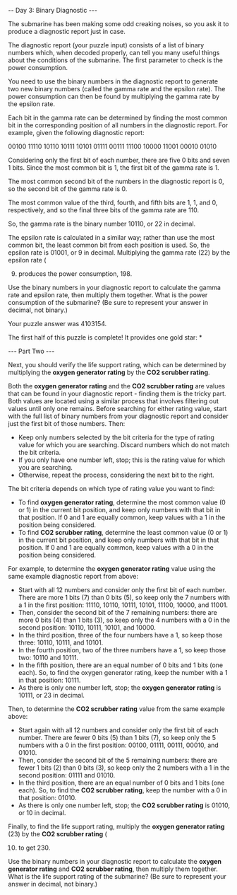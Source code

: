 -- Day 3: Binary Diagnostic ---

The submarine has been making some odd creaking noises, so you ask it to produce a diagnostic report just in case.

The diagnostic report (your puzzle input) consists of a list of binary numbers which, when decoded properly, can tell
you many useful things about the conditions of the submarine. The first parameter to check is the power consumption.

You need to use the binary numbers in the diagnostic report to generate two new binary numbers (called the gamma rate
and the epsilon rate). The power consumption can then be found by multiplying the gamma rate by the epsilon rate.

Each bit in the gamma rate can be determined by finding the most common bit in the corresponding position of all numbers
in the diagnostic report. For example, given the following diagnostic report:

00100 11110 10110 10111 10101 01111 00111 11100 10000 11001 00010 01010

Considering only the first bit of each number, there are five 0 bits and seven 1 bits. Since the most common bit is 1,
the first bit of the gamma rate is 1.

The most common second bit of the numbers in the diagnostic report is 0, so the second bit of the gamma rate is 0.

The most common value of the third, fourth, and fifth bits are 1, 1, and 0, respectively, and so the final three bits of
the gamma rate are 110.

So, the gamma rate is the binary number 10110, or 22 in decimal.

The epsilon rate is calculated in a similar way; rather than use the most common bit, the least common bit from each
position is used. So, the epsilon rate is 01001, or 9 in decimal. Multiplying the gamma rate (22) by the epsilon rate (

9) produces the power consumption, 198.

Use the binary numbers in your diagnostic report to calculate the gamma rate and epsilon rate, then multiply them
together. What is the power consumption of the submarine? (Be sure to represent your answer in decimal, not binary.)

Your puzzle answer was 4103154.

The first half of this puzzle is complete! It provides one gold star: *

--- Part Two ---

Next, you should verify the life support rating, which can be determined by multiplying the **oxygen generator rating**
by the **CO2 scrubber rating**.

Both the **oxygen generator rating** and the **CO2 scrubber rating** are values that can be found in your diagnostic
report - finding them is the tricky part. Both values are located using a similar process that involves filtering out
values until only one remains. Before searching for either rating value, start with the full list of binary numbers from
your diagnostic report and consider just the first bit of those numbers. Then:

- Keep only numbers selected by the bit criteria for the type of rating value for which you are searching. Discard
	numbers which do not match the bit criteria.
- If you only have one number left, stop; this is the rating value for which you are searching.
- Otherwise, repeat the process, considering the next bit to the right.

The bit criteria depends on which type of rating value you want to find:

- To find **oxygen generator rating**, determine the most common value (0 or 1) in the current bit position, and keep
	only numbers with that bit in that position. If 0 and 1 are equally common, keep values with a 1 in the position being
	considered.
- To find **CO2 scrubber rating**, determine the least common value (0 or 1) in the current bit position, and keep only
	numbers with that bit in that position. If 0 and 1 are equally common, keep values with a 0 in the position being
	considered.

For example, to determine the **oxygen generator rating** value using the same example diagnostic report from above:

- Start with all 12 numbers and consider only the first bit of each number. There are more 1 bits (7) than 0 bits
	(5), so keep only the 7 numbers with a 1 in the first position: 11110, 10110, 10111, 10101, 11100, 10000, and 11001.
- Then, consider the second bit of the 7 remaining numbers: there are more 0 bits (4) than 1 bits (3), so keep only the
	4 numbers with a 0 in the second position: 10110, 10111, 10101, and 10000.
- In the third position, three of the four numbers have a 1, so keep those three: 10110, 10111, and 10101.
- In the fourth position, two of the three numbers have a 1, so keep those two: 10110 and 10111.
- In the fifth position, there are an equal number of 0 bits and 1 bits (one each). So, to find the oxygen generator
	rating, keep the number with a 1 in that position: 10111.
- As there is only one number left, stop; the **oxygen generator rating** is 10111, or 23 in decimal.

Then, to determine the **CO2 scrubber rating** value from the same example above:

- Start again with all 12 numbers and consider only the first bit of each number. There are fewer 0 bits (5) than 1
	bits (7), so keep only the 5 numbers with a 0 in the first position: 00100, 01111, 00111, 00010, and 01010.
- Then, consider the second bit of the 5 remaining numbers: there are fewer 1 bits (2) than 0 bits (3), so keep only the
	2 numbers with a 1 in the second position: 01111 and 01010.
- In the third position, there are an equal number of 0 bits and 1 bits (one each). So, to find the **CO2 scrubber
	rating**, keep the number with a 0 in that position: 01010.
- As there is only one number left, stop; the **CO2 scrubber rating** is 01010, or 10 in decimal.

Finally, to find the life support rating, multiply the **oxygen generator rating** (23) by the **CO2 scrubber rating** (

10) to get 230.

Use the binary numbers in your diagnostic report to calculate the **oxygen generator rating** and **CO2 scrubber
rating**, then multiply them together. What is the life support rating of the submarine? (Be sure to represent your
answer in decimal, not binary.)
